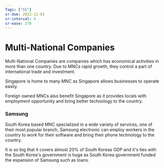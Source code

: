 ```yaml
---
Tags: ["SS"]
sr-due: 2022-11-01
sr-interval: 4
sr-ease: 270
---
```

# Multi-National Companies

Multi-National Companies are companies which has economical activities in more than one country. Due to MNCs rapid growth, they control a part of international trade and investment.

Singapore is home to many MNC as Singapore allows businesses to operate easily.

Foreign owned MNCs also benefit Singapore as it provides locals with employment opportunity and bring better technology to the country. 

### Samsung
South Korea based MNC specialized in a wide variety of services, one of their most popular branch, Samsung electronic can employ workers in the country to work for their software and bring their phone technology to the country.

It is so big that it covers almost 20% of South Koreas GDP and it's ties with the South Korea's government is huge as South Korea government funded the expansion of Samsung such as loans.